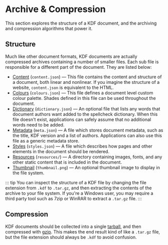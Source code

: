 # Archive & Compression

This section explores the structure of a KDF document, and the archiving and
compression algorithms that power it.

## Structure

Much like other document formats, KDF documents are actually compressed archives
containing a number of smaller files. Each sub file is responsible for a
different part of the document. They are listed below:

 - [Content][1] (`content.json`) — This file contains the content and structure
   of a document, both linear and nonlinear. If you imagine the structure of a
   website, `content.json` is equivalent to the HTML.
 - [Colours][2] (`colours.json`) — This file defines a document level custom
   colour palette. Shades defined in this file can be used throughout the
   document.
 - [Dictionary][3] (`dictionary.json`) — An optional file that lists any words
   that document authors want added to the spellcheck dictionary. When this file
   doesn't exist, applications can safely assume that no additional words need
   to be added.
 - [Metadata][4] (`meta.json`) — A file which stores document metadata, such as
   the title, KDF version and a list of authors. Applications can also use this
   file as a generic metadata store.
 - [Styles][5] (`styles.json`) — A file which describes how pages and other
   elements in the document should be rendered. 
 - [Resources][6] (`resources/`) — A directory containing images, fonts, and any
   other static content that is included in the document.
 - [Thumbnail][7] (`thumbnail.png`) — An optional thumbnail image to display in
   the file system. 

::: tip
You can inspect the structure of a KDF file by changing the file extension from
`.kdf` to `.tar.gz`, and then extracting the contents of the archive to your
file system. If you're a Windows user, you may require a third party tool such
as 7zip or WinRAR to extract a `.tar.gz` file.
:::

[1]: /specification/content.md
[2]: /specification/colours.md
[3]: /specification/dictionary.md
[4]: /specification/metadata.md
[5]: /specification/styles.md
[6]: /specification/resources.md
[7]: /specification/thumbnail.md


## Compression

KDF documents should be collected into a single [tarball][8], and then
compressed with [gzip][9]. This makes the end result kind of like a `.tar.gz`
file, but the file extension should always be `.kdf` to avoid confusion.

[8]: https://en.wikipedia.org/wiki/Tar_(computing)
[9]: https://www.gnu.org/software/gzip